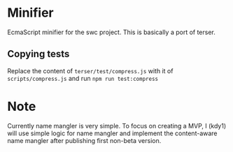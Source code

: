 # Minifier

EcmaScript minifier for the swc project. This is basically a port of terser.

## Copying tests

Replace the content of `terser/test/compress.js` with it of `scripts/compress.js` and run `npm run test:compress`

# Note

Currently name mangler is very simple. To focus on creating a MVP, I (kdy1) will use simple logic for name mangler and implement the content-aware name mangler after publishing first non-beta version.
